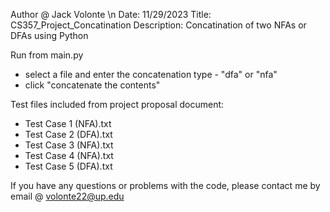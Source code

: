 Author @ Jack Volonte \n
Date: 11/29/2023
Title: CS357_Project_Concatination
Description: Concatination of two NFAs or DFAs using Python

Run from main.py
  - select a file and enter the concatenation type - "dfa" or "nfa"
  - click "concatenate the contents"

Test files included from project proposal document:
  - Test Case 1 (NFA).txt
  - Test Case 2 (DFA).txt
  - Test Case 3 (NFA).txt
  - Test Case 4 (NFA).txt
  - Test Case 5 (DFA).txt

If you have any questions or problems with the code, please contact me by email @ volonte22@up.edu
